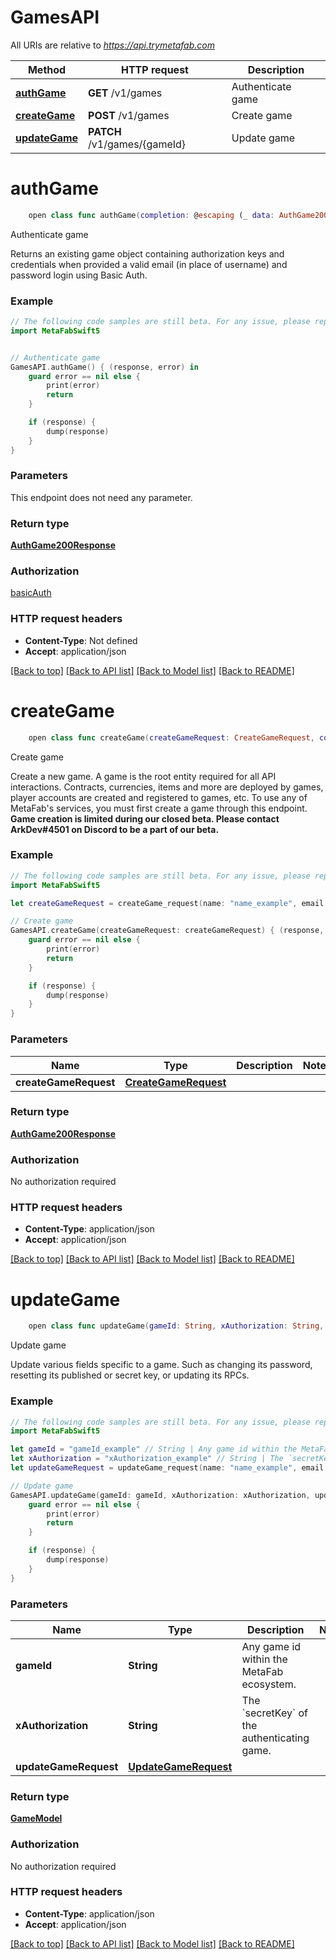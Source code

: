 # GamesAPI

All URIs are relative to *https://api.trymetafab.com*

Method | HTTP request | Description
------------- | ------------- | -------------
[**authGame**](GamesAPI.md#authgame) | **GET** /v1/games | Authenticate game
[**createGame**](GamesAPI.md#creategame) | **POST** /v1/games | Create game
[**updateGame**](GamesAPI.md#updategame) | **PATCH** /v1/games/{gameId} | Update game


# **authGame**
```swift
    open class func authGame(completion: @escaping (_ data: AuthGame200Response?, _ error: Error?) -> Void)
```

Authenticate game

Returns an existing game object containing authorization keys and credentials when provided a valid email (in place of username) and password login using Basic Auth.

### Example
```swift
// The following code samples are still beta. For any issue, please report via http://github.com/OpenAPITools/openapi-generator/issues/new
import MetaFabSwift5


// Authenticate game
GamesAPI.authGame() { (response, error) in
    guard error == nil else {
        print(error)
        return
    }

    if (response) {
        dump(response)
    }
}
```

### Parameters
This endpoint does not need any parameter.

### Return type

[**AuthGame200Response**](AuthGame200Response.md)

### Authorization

[basicAuth](../README.md#basicAuth)

### HTTP request headers

 - **Content-Type**: Not defined
 - **Accept**: application/json

[[Back to top]](#) [[Back to API list]](../README.md#documentation-for-api-endpoints) [[Back to Model list]](../README.md#documentation-for-models) [[Back to README]](../README.md)

# **createGame**
```swift
    open class func createGame(createGameRequest: CreateGameRequest, completion: @escaping (_ data: AuthGame200Response?, _ error: Error?) -> Void)
```

Create game

Create a new game. A game is the root entity required for all API interactions. Contracts, currencies, items and more are deployed by games, player accounts are created and registered to games, etc.  To use any of MetaFab's services, you must first create a game through this endpoint.  **Game creation is limited during our closed beta. Please contact ArkDev#4501 on Discord to be a part of our beta.**

### Example
```swift
// The following code samples are still beta. For any issue, please report via http://github.com/OpenAPITools/openapi-generator/issues/new
import MetaFabSwift5

let createGameRequest = createGame_request(name: "name_example", email: "email_example", password: "password_example") // CreateGameRequest | 

// Create game
GamesAPI.createGame(createGameRequest: createGameRequest) { (response, error) in
    guard error == nil else {
        print(error)
        return
    }

    if (response) {
        dump(response)
    }
}
```

### Parameters

Name | Type | Description  | Notes
------------- | ------------- | ------------- | -------------
 **createGameRequest** | [**CreateGameRequest**](CreateGameRequest.md) |  | 

### Return type

[**AuthGame200Response**](AuthGame200Response.md)

### Authorization

No authorization required

### HTTP request headers

 - **Content-Type**: application/json
 - **Accept**: application/json

[[Back to top]](#) [[Back to API list]](../README.md#documentation-for-api-endpoints) [[Back to Model list]](../README.md#documentation-for-models) [[Back to README]](../README.md)

# **updateGame**
```swift
    open class func updateGame(gameId: String, xAuthorization: String, updateGameRequest: UpdateGameRequest, completion: @escaping (_ data: GameModel?, _ error: Error?) -> Void)
```

Update game

Update various fields specific to a game. Such as changing its password, resetting its published or secret key, or updating its RPCs.

### Example
```swift
// The following code samples are still beta. For any issue, please report via http://github.com/OpenAPITools/openapi-generator/issues/new
import MetaFabSwift5

let gameId = "gameId_example" // String | Any game id within the MetaFab ecosystem.
let xAuthorization = "xAuthorization_example" // String | The `secretKey` of the authenticating game.
let updateGameRequest = updateGame_request(name: "name_example", email: "email_example", currentPassword: "currentPassword_example", newPassword: "newPassword_example", rpcs: "TODO", resetPublishedKey: false, resetSecretKey: false) // UpdateGameRequest | 

// Update game
GamesAPI.updateGame(gameId: gameId, xAuthorization: xAuthorization, updateGameRequest: updateGameRequest) { (response, error) in
    guard error == nil else {
        print(error)
        return
    }

    if (response) {
        dump(response)
    }
}
```

### Parameters

Name | Type | Description  | Notes
------------- | ------------- | ------------- | -------------
 **gameId** | **String** | Any game id within the MetaFab ecosystem. | 
 **xAuthorization** | **String** | The &#x60;secretKey&#x60; of the authenticating game. | 
 **updateGameRequest** | [**UpdateGameRequest**](UpdateGameRequest.md) |  | 

### Return type

[**GameModel**](GameModel.md)

### Authorization

No authorization required

### HTTP request headers

 - **Content-Type**: application/json
 - **Accept**: application/json

[[Back to top]](#) [[Back to API list]](../README.md#documentation-for-api-endpoints) [[Back to Model list]](../README.md#documentation-for-models) [[Back to README]](../README.md)

